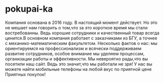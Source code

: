 # pokupai-ka
Компания основана в 2016 году. В настоящий момент действует. Но это не мешает нам говорить о том,что за это короткое время мы стали востребованны. Ведь хорошие сотрудники и качественный товар всегда ценится.В основном компания работает с заказчиками из БГУ, а точнее с механико-математическим факультетом. Несколько фактов о нас: мы ориентируемся на профессионализм и всячески поддерживаем развитие сотрудников, особое внимание мы уделяем процессам, организации работы и эффективности. Мы невероятно рады,что вы посетили наш сайт. Ведь это значит,что мы работали не зря! У нас вы можете найти мобильные телефоны на любой вкус по приятной цене Приятных покупок!
